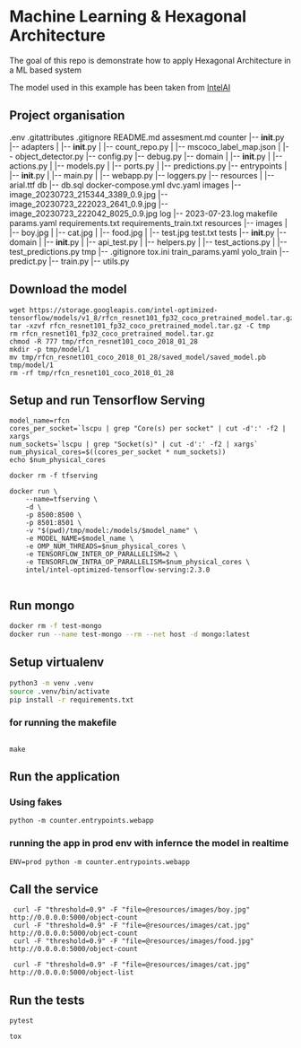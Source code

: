 # Machine Learning & Hexagonal Architecture

The goal of this repo is demonstrate how to apply Hexagonal Architecture in a ML based system 

The model used in this example has been taken from 
[IntelAI](https://github.com/IntelAI/models/blob/master/docs/object_detection/tensorflow_serving/Tutorial.md)

## Project organisation 
.env
.gitattributes
.gitignore
README.md
assesment.md
counter
   |-- __init__.py
   |-- adapters
   |   |-- __init__.py
   |   |-- count_repo.py
   |   |-- mscoco_label_map.json
   |   |-- object_detector.py
   |-- config.py
   |-- debug.py
   |-- domain
   |   |-- __init__.py
   |   |-- actions.py
   |   |-- models.py
   |   |-- ports.py
   |   |-- predictions.py
   |-- entrypoints
   |   |-- __init__.py
   |   |-- main.py
   |   |-- webapp.py
   |-- loggers.py
   |-- resources
   |   |-- arial.ttf
db
   |-- db.sql
docker-compose.yml
dvc.yaml
images
   |-- image_20230723_215344_3389_0.9.jpg
   |-- image_20230723_222023_2641_0.9.jpg
   |-- image_20230723_222042_8025_0.9.jpg
log
   |-- 2023-07-23.log
makefile
params.yaml
requirements.txt
requirements_train.txt
resources
   |-- images
   |   |-- boy.jpg
   |   |-- cat.jpg
   |   |-- food.jpg
   |   |-- test.jpg
test.txt
tests
   |-- __init__.py
   |-- domain
   |   |-- __init__.py
   |   |-- api_test.py
   |   |-- helpers.py
   |   |-- test_actions.py
   |   |-- test_predictions.py
tmp
   |-- .gitignore
tox.ini
train_params.yaml
yolo_train
   |-- predict.py
   |-- train.py
   |-- utils.py


## Download the model
```
wget https://storage.googleapis.com/intel-optimized-tensorflow/models/v1_8/rfcn_resnet101_fp32_coco_pretrained_model.tar.gz
tar -xzvf rfcn_resnet101_fp32_coco_pretrained_model.tar.gz -C tmp
rm rfcn_resnet101_fp32_coco_pretrained_model.tar.gz
chmod -R 777 tmp/rfcn_resnet101_coco_2018_01_28
mkdir -p tmp/model/1
mv tmp/rfcn_resnet101_coco_2018_01_28/saved_model/saved_model.pb tmp/model/1
rm -rf tmp/rfcn_resnet101_coco_2018_01_28
```


## Setup and run Tensorflow Serving

```
model_name=rfcn
cores_per_socket=`lscpu | grep "Core(s) per socket" | cut -d':' -f2 | xargs`
num_sockets=`lscpu | grep "Socket(s)" | cut -d':' -f2 | xargs`
num_physical_cores=$((cores_per_socket * num_sockets))
echo $num_physical_cores

docker rm -f tfserving

docker run \
    --name=tfserving \
    -d \
    -p 8500:8500 \
    -p 8501:8501 \
    -v "$(pwd)/tmp/model:/models/$model_name" \
    -e MODEL_NAME=$model_name \
    -e OMP_NUM_THREADS=$num_physical_cores \
    -e TENSORFLOW_INTER_OP_PARALLELISM=2 \
    -e TENSORFLOW_INTRA_OP_PARALLELISM=$num_physical_cores \
    intel/intel-optimized-tensorflow-serving:2.3.0
    
```


## Run mongo 

```bash
docker rm -f test-mongo
docker run --name test-mongo --rm --net host -d mongo:latest
```


## Setup virtualenv

```bash
python3 -m venv .venv
source .venv/bin/activate
pip install -r requirements.txt
```

### for running the makefile 
```if you have installed make then use the makefile to setup 

make 

```

## Run the application

### Using fakes
```
python -m counter.entrypoints.webapp
```

### running the app in prod env with infernce the model in realtime

```
ENV=prod python -m counter.entrypoints.webapp
```

## Call the service

```shell script
 curl -F "threshold=0.9" -F "file=@resources/images/boy.jpg" http://0.0.0.0:5000/object-count
 curl -F "threshold=0.9" -F "file=@resources/images/cat.jpg" http://0.0.0.0:5000/object-count
 curl -F "threshold=0.9" -F "file=@resources/images/food.jpg" http://0.0.0.0:5000/object-count

 curl -F "threshold=0.9" -F "file=@resources/images/cat.jpg" http://0.0.0.0:5000/object-list

```

## Run the tests

``` use tox to run the text and check the lint 
pytest

tox 

```

